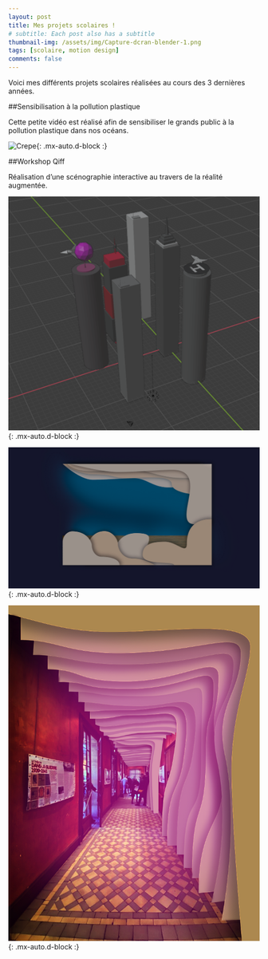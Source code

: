 ```yaml
---
layout: post
title: Mes projets scolaires !
# subtitle: Each post also has a subtitle
thumbnail-img: /assets/img/Capture-dcran-blender-1.png
tags: [scolaire, motion design]
comments: false
---
```


Voici mes différents projets scolaires réalisées au cours des 3 dernières années.

##Sensibilisation à la pollution plastique

Cette petite vidéo est réalisé afin de sensibiliser le grands public à la pollution plastique dans nos océans.

![Crepe](https://s3-media3.fl.yelpcdn.com/bphoto/cQ1Yoa75m2yUFFbY2xwuqw/348s.jpg){: .mx-auto.d-block :}


##Workshop Qiff

Réalisation d’une scénographie interactive au travers de la réalité augmentée.

![Qiff1](/assets/img/Capture-dcran-blender-1.png){: .mx-auto.d-block :}

![Qiff2](/assets/img/bar-2.png){: .mx-auto.d-block :}

![Qiff3](/assets/img/quiff.png){: .mx-auto.d-block :}
